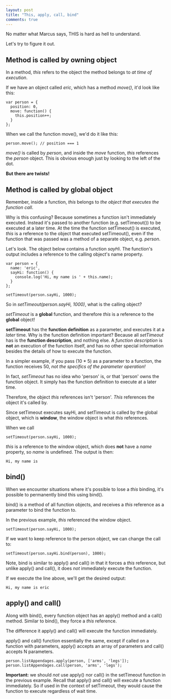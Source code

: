```yaml
---
layout: post
title: "This, apply, call, bind"
comments: true
---
```

No matter what Marcus says, THIS is hard as hell to understand.

Let's try to figure it out.

## Method is called by owning object

In a method, *this* refers to the object the method belongs to *at time of execution*. 

If we have an object called *eric*, which has a method *move()*, it'd look like this:

```
var person = {
  position: 0,
  move: function() {
    this.position++;
  }
};
```

When we call the function move(), we'd do it like this:

```
person.move(); // position === 1
```

*move()* is called by *person*, and inside the *move* function, *this* references the *person* object. This is obvious enough just by looking to the left of the dot.


**But there are twists!** 

## Method is called by global object

Remember, inside a function, *this* belongs to *the object that executes the function call*. 

Why is this confusing? Because sometimes a function isn't immediately executed. Instead it's passed to another function (e.g. setTimeout()) to be executed at a later time. At the time the function setTimeout() is executed, *this* is a reference to the object that executed setTimeout(), even if the function that was passed was a method of a separate object, e.g. *person*.

Let's look. The object below contains a function *sayHi*. The function's output includes a reference to the calling object's name property.

```
var person = {
  name: 'eric',
  sayHi: function() {
    console.log('Hi, my name is ' + this.name);
  }
};

setTimeout(person.sayHi, 1000);
```

So in *setTimeout(person.sayHi, 1000)*, what is the calling object? 

*setTimeout* is a **global** function, and therefore *this* is a reference to the **global** object!

**setTimeout** has the **function definition** as a parameter, and executes it at a *later* time. Why is the function definition important? Because all *setTimeout* has is the **function description**, and nothing else. A *function description* is **not** an execution of the function itself, and has no other special information besides the details of how to execute the function. 

In a simpler example, if you pass (10 * 5) as a parameter to a function, the function receives 50, *not the specifics of the parameter operation!* 

In fact, *setTimeout* has no idea who 'person' is, or that 'person' owns the function object. It simply has the function definition to execute at a later time.

Therefore, the object *this* references isn't 'person'. *This* references the object it's called by. 

Since setTimeout executes sayHi, and setTimeout is called by the global object, which is **window**, the window object is what *this* references. 

When we call

```
setTimeout(person.sayHi, 1000);
```

*this* is a reference to the window object, which does **not** have a *name* property, so *name* is undefined. The output is then:
```
Hi, my name is 
```

## bind()

When we encounter situations where it's possible to lose a *this* binding, it's possible to permanently bind this using bind(). 

bind() is a method of all function objects, and receives a *this* reference as a parameter to bind the function to.

In the previous example, *this* referenced the window object.

```
setTimeout(person.sayHi, 1000);
```

If we want to keep reference to the person object, we can change the call to:

```
setTimeout(person.sayHi.bind(person), 1000);
```

Note, bind is similar to apply() and call() in that it forces a *this* reference, but unlike apply() and call(), it does *not* immediately execute the function.

If we execute the line above, we'll get the desired output:

```
Hi, my name is eric
```

## apply() and call()

Along with bind(), every function object has an apply() method and a call() method. Similar to bind(), they force a *this* reference.

The difference it apply() and call() will execute the function immediately.

apply() and call() function essentially the same, except if called on a function with parameters, apply() accepts an array of parameters and call() accepts N parameters.

```
person.listAppendages.apply(person, ['arms', 'legs']);
person.listAppendages.call(person, 'arms', 'legs');

```

**Important:** we should *not* use apply() nor call() in the setTimeout function in the previous example. Recall that apply() and call() will execute a function immediately. So if used in the context of setTimeout, they would cause the function to execute regardless of wait time.
